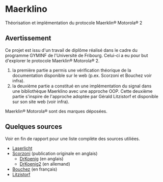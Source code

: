 # Maerklino
Théorisation et implémentation du protocole Maerklin® Motorola® 2

## Avertissement
Ce projet est issu d'un travail de diplôme réalisé dans le cadre du programme GYMINF de l'Université de Fribourg. 
Celui-ci a eu pour but d'explorer le protocole Maerklin® Motorola® 2.
1. la première partie a permis une vérification théorique de la documentation disponible sur le web (p.ex. Scorzoni et Bouchez voir infra).
2. la deuxième partie a constitué en une implémentation du signal dans une bibliothèque Maerklino avec une approche OOP. Cette deuxième partie s'inspire de l'approche adoptée par Gérald Litzistorf et disponible sur son site web (voir infra). 

Maerklin® Motorola® sont des marques déposées.

## Quelques sources
Voir en fin de rapport pour une liste complète des sources utiliées. 

- [Laserlicht](https://github.com/Laserlicht/MaerklinMotorola)
- [Scorzoni](https://spazioinwind.libero.it/scorzoni/motorola.htm) (publication originale en anglais)
  - [DrKoenig](http://www.drkoenig.de/digital/motorola.htm) (en anglais)
  - [DrKoenig2](http://www.drkoenig.de/digital/motoueb.htm) (en allemand)
- [Bouchez](http://benoit.bouchez.free.fr/digitrain3.htm) (en français)
- [Litzistorf](http://www.gelit.ch)

